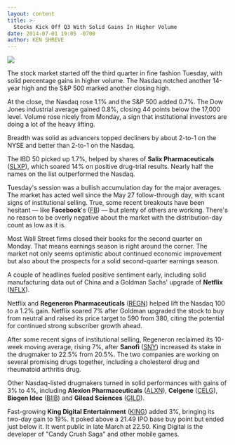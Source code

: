 ```yaml
---
layout: content
title: >-
  Stocks Kick Off Q3 With Solid Gains In Higher Volume
date: 2014-07-01 19:05 -0700
author: KEN SHREVE
---
```






![](https://www.investors.com/wp-content/uploads/ibd-migrated-images/MPv_140702_635398263655585164.png)









The stock market started off the third quarter in fine fashion Tuesday, with solid percentage gains in higher volume. The Nasdaq notched another 14-year high and the S&P 500 marked another closing high.


At the close, the Nasdaq rose 1.1% and the S&P 500 added 0.7%. The Dow Jones industrial average gained 0.8%, closing 44 points below the 17,000 level. Volume rose nicely from Monday, a sign that institutional investors are doing a lot of the heavy lifting.


Breadth was solid as advancers topped decliners by about 2-to-1 on the NYSE and better than 2-to-1 on the Nasdaq.


The IBD 50 picked up 1.7%, helped by shares of **Salix Pharmaceuticals** ([SLXP](https://research.investors.com/quote.aspx?symbol=SLXP)), which soared 14% on positive drug-trial results. Nearly half the names on the list outperformed the Nasdaq.


Tuesday's session was a bullish accumulation day for the major averages. The market has acted well since the May 27 follow-through day, with scant signs of institutional selling. True, some recent breakouts have been hesitant — like **Facebook**'s ([FB](https://research.investors.com/quote.aspx?symbol=FB)) — but plenty of others are working. There's no reason to be overly negative about the market with the distribution-day count as low as it is.


Most Wall Street firms closed their books for the second quarter on Monday. That means earnings season is right around the corner. The market not only seems optimistic about continued economic improvement but also about the prospects for a solid second-quarter earnings season.


A couple of headlines fueled positive sentiment early, including solid manufacturing data out of China and a Goldman Sachs' upgrade of **Netflix** ([NFLX](https://research.investors.com/quote.aspx?symbol=NFLX)).


Netflix and **Regeneron Pharmaceuticals** ([REGN](https://research.investors.com/quote.aspx?symbol=REGN)) helped lift the Nasdaq 100 to a 1.2% gain. Netflix soared 7% after Goldman upgraded the stock to buy from neutral and raised its price target to 590 from 380, citing the potential for continued strong subscriber growth ahead.


After some recent signs of institutional selling, Regeneron reclaimed its 10-week moving average, rising 7%, after **Sanofi** ([SNY](https://research.investors.com/quote.aspx?symbol=SNY)) increased its stake in the drugmaker to 22.5% from 20.5%. The two companies are working on several promising drugs together, including a cholesterol drug and rheumatoid arthritis drug.


Other Nasdaq-listed drugmakers turned in solid performances with gains of 3% to 4%, including **Alexion Pharmaceuticals** ([ALXN](https://research.investors.com/quote.aspx?symbol=ALXN)), **Celgene** ([CELG](https://research.investors.com/quote.aspx?symbol=CELG)), **Biogen Idec** ([BIIB](https://research.investors.com/quote.aspx?symbol=BIIB)) and **Gilead Sciences** ([GILD](https://research.investors.com/quote.aspx?symbol=GILD)).


Fast-growing **King Digital Entertainment** ([KING](https://research.investors.com/quote.aspx?symbol=KING)) added 3%, bringing its two-day gain to 19%. It poked above a 21.49 IPO base buy point but ended just below it. It went public in late March at 22.50. King Digital is the developer of "Candy Crush Saga" and other mobile games.




